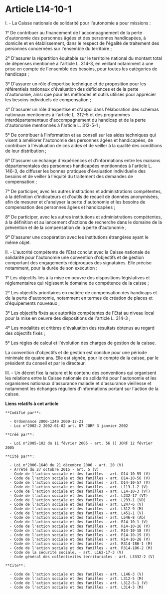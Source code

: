 # Article L14-10-1

I. - La Caisse nationale de solidarité pour l'autonomie a pour missions :

1° De contribuer au financement de l'accompagnement de la perte d'autonomie des personnes âgées et des personnes handicapées,
à domicile et en établissement, dans le respect de l'égalité de traitement des personnes concernées sur l'ensemble du
territoire ;

2° D'assurer la répartition équitable sur le territoire national du montant total de dépenses mentionné à l'article L. 314-3,
en veillant notamment à une prise en compte de l'ensemble des besoins, pour toutes les catégories de handicaps ;

3° D'assurer un rôle d'expertise technique et de proposition pour les référentiels nationaux d'évaluation des déficiences et
de la perte d'autonomie, ainsi que pour les méthodes et outils utilisés pour apprécier les besoins individuels de
compensation ;

4° D'assurer un rôle d'expertise et d'appui dans l'élaboration des schémas nationaux mentionnés à l'article L. 312-5 et des
programmes interdépartementaux d'accompagnement du handicap et de la perte d'autonomie mentionnés à l'article L. 312-5-1 ;

5° De contribuer à l'information et au conseil sur les aides techniques qui visent à améliorer l'autonomie des personnes
âgées et handicapées, de contribuer à l'évaluation de ces aides et de veiller à la qualité des conditions de leur
distribution ;

6° D'assurer un échange d'expériences et d'informations entre les maisons départementales des personnes handicapées
mentionnées à l'article L. 146-3, de diffuser les bonnes pratiques d'évaluation individuelle des besoins et de veiller à
l'équité du traitement des demandes de compensation ;

7° De participer, avec les autres institutions et administrations compétentes, à la définition d'indicateurs et d'outils de
recueil de données anonymisées, afin de mesurer et d'analyser la perte d'autonomie et les besoins de compensation des
personnes âgées et handicapées ;

8° De participer, avec les autres institutions et administrations compétentes, à la définition et au lancement d'actions de
recherche dans le domaine de la prévention et de la compensation de la perte d'autonomie ;

9° D'assurer une coopération avec les institutions étrangères ayant le même objet.

II. - L'autorité compétente de l'Etat conclut avec la Caisse nationale de solidarité pour l'autonomie une convention
d'objectifs et de gestion comportant des engagements réciproques des signataires. Elle précise notamment, pour la durée de
son exécution :

1° Les objectifs liés à la mise en oeuvre des dispositions législatives et réglementaires qui régissent le domaine de
compétence de la caisse ;

2° Les objectifs prioritaires en matière de compensation des handicaps et de la perte d'autonomie, notamment en termes de
création de places et d'équipements nouveaux ;

3° Les objectifs fixés aux autorités compétentes de l'Etat au niveau local pour la mise en oeuvre des dispositions de
l'article L. 314-3 ;

4° Les modalités et critères d'évaluation des résultats obtenus au regard des objectifs fixés ;

5° Les règles de calcul et l'évolution des charges de gestion de la caisse.

La convention d'objectifs et de gestion est conclue pour une période minimale de quatre ans. Elle est signée, pour le compte
de la caisse, par le président du conseil et par le directeur.

III. - Un décret fixe la nature et le contenu des conventions qui organisent les relations entre la Caisse nationale de
solidarité pour l'autonomie et les organismes nationaux d'assurance maladie et d'assurance vieillesse et notamment les
échanges réguliers d'informations portant sur l'action de la caisse.

**Liens relatifs à cet article**

	**Codifié par**:

	  - Ordonnance 2000-1249 2000-12-21
	  - Loi n°2002-2 2002-01-02 art. 87 JORF 3 janvier 2002

	**Créé par**:

	  - Loi n°2005-102 du 11 février 2005 - art. 56 () JORF 12 février 2005

	**Cité par**:

	  - Loi n°2006-1640 du 21 décembre 2006 - art. 20 (V)
	  - Arrêté du 27 octobre 2015 - art. 5 (V)
	  - Code de l'action sociale et des familles - art. D14-10-55 (V)
	  - Code de l'action sociale et des familles - art. D14-10-56 (V)
	  - Code de l'action sociale et des familles - art. D14-10-57 (V)
	  - Code de l'action sociale et des familles - art. L113-1-2 (V)
	  - Code de l'action sociale et des familles - art. L14-10-3 (VT)
	  - Code de l'action sociale et des familles - art. L232-17 (VT)
	  - Code de l'action sociale et des familles - art. L233-1 (VD)
	  - Code de l'action sociale et des familles - art. L247-6 (V)
	  - Code de l'action sociale et des familles - art. L312-9 (M)
	  - Code de l'action sociale et des familles - art. L451-1 (V)
	  - Code de l'action sociale et des familles - art. L546-8 (Ab)
	  - Code de l'action sociale et des familles - art. R14-10-1 (V)
	  - Code de l'action sociale et des familles - art. R14-10-16 (V)
	  - Code de l'action sociale et des familles - art. R14-10-18 (V)
	  - Code de l'action sociale et des familles - art. R14-10-19 (V)
	  - Code de l'action sociale et des familles - art. R14-10-28 (V)
	  - Code de l'action sociale et des familles - art. R314-186-1 (M)
	  - Code de l'action sociale et des familles - art. R314-186-2 (M)
	  - Code de la sécurité sociale. - art. L162-17-3 (V)
	  - Code général des collectivités territoriales - art. L3332-2 (V)

	**Cite**:

	  - Code de l'action sociale et des familles - art. L146-3 (V)
	  - Code de l'action sociale et des familles - art. L312-5 (M)
	  - Code de l'action sociale et des familles - art. L312-5-1 (V)
	  - Code de l'action sociale et des familles - art. L314-3 (M)
